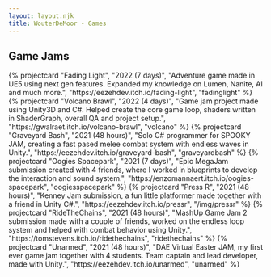 ```yaml
---
layout: layout.njk
title: WouterDeMoor - Games
---
```


<section class="games">
  <h2 class="grid-title">Game Jams</h2>
  <div class="project-grid container">
    {% projectcard "Fading Light", "2022 (7 days)", "Adventure game made in UE5 using next gen features. Expanded my knowledge on Lumen, Nanite, AI and much more.", "https://eezehdev.itch.io/fading-light", "fadinglight" %}
    {% projectcard "Volcano Brawl", "2022 (4 days)", "Game jam project made using Unity3D and C#. Helped create the core game loop, shaders written in ShaderGraph, overall QA and project setup.", "https://gwalraet.itch.io/volcano-brawl", "volcano" %}
    {% projectcard "Graveyard Bash", "2021 (48 hours)", "Solo C# programmer for SPOOKY JAM, creating a fast pased melee combat system with endless waves in Unity.", "https://eezehdev.itch.io/graveyard-bash", "graveyardbash" %}
    {% projectcard "Oogies Spacepark", "2021 (7 days)", "Epic MegaJam submission created with 4 friends, where I worked in blueprints to develop the interaction and sound system.", "https://enzomannaert.itch.io/oogies-spacepark", "oogiesspacepark" %}
    {% projectcard "Press R", "2021 (48 hours)", "Kenney Jam submission, a fun little platformer made together with a friend in Unity C#.", "https://eezehdev.itch.io/pressr", "/img/pressr" %}
    {% projectcard "RideTheChains", "2021 (48 hours)", "MashUp Game Jam 2 submission made with a couple of friends, worked on the endless loop system and helped with combat behavior using Unity.", "https://tomstevens.itch.io/ridethechains", "ridethechains" %}
    {% projectcard "Unarmed", "2021 (48 hours)", "DAE Virtual Easter JAM, my first ever game jam together with 4 students. Team captain and lead developer, made with Unity.", "https://eezehdev.itch.io/unarmed", "unarmed" %}
  </div>
</section>
